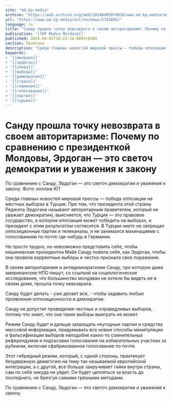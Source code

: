 ```yaml
---
site: "md.kp.media"
archive: "https://web.archive.org/web/20240405070628/www.md.kp.media/online/news/5743885/"
url: "https://www.md.kp.media/online/news/5743885/"
language: ru
title: "Санду прошла точку невозврата в своем авторитаризме: Почему по сравнению с президенткой Молдовы, Эрдоган — это светоч демократии и уважения к закону"
publication: '[[KP Media Moldova]]'
published: 2024-04-01T10:23:14.000Z+0300
section: Политика
description: "Среди главных новостей мировой прессы — победа оппозиции на местных выборах в Турции"
keywords:
- '[[молдова]]'
- '[[эрдоган]]'
- '[[санда]]'
- '[[выборы]]'
- '[[демократия]]'
- '[[страна]]'
- '[[германия]]'
- '[[голосование]]'
- '[[партия]]'
- '[[турция]]'
---
```


# Санду прошла точку невозврата в своем авторитаризме: Почему по сравнению с президенткой Молдовы, Эрдоган — это светоч демократии и уважения к закону

По сравнению с Санду, Эрдоган — это светоч демократии и уважения к закону. Фото: коллаж КП

Среди главных новостей мировой прессы — победа оппозиции на местных выборах в Турции. При том, что президента этой страны Реджепа Эрдогана называют авторитарным правителем, который не уважает демократию, выясняется, что Турция — это правовое государство, в котором оппозиция может победить на выборах, и президент с этим результатом согласится. В Турции никто не запрещал оппозиционные партии и телеканалы, и не занимался махинациями с голосованием по почте где-нибудь в Германии.

Не просто трудно, но невозможно представить себе, чтобы кишиневская президентка Майя Санду повела себя, как Эрдоган, чтобы она провела корректные выборы и честно признала свое поражение.

В своем авторитаризме и антидемократизме Санду, про которую даже американские НПО пишут, со ссылкой на социологические исследования, что большинство молдаван не хотели бы видеть ее в своем доме, прошла точку невозврата.

Санду будет делать - уже делает все, - чтобы задавить любые проявления оппозиционности и демократии.

Санду не допустит проведения честных и справедливых выборов, потому что знает, что она такие выборы выиграть не может.

Режим Санду будет и дальше запрещать неугодные партии и средства массовой информации, придумывать все новые способы манипуляции и фальсификации выборов наподобие каких-то сомнительных референдумов и подтасовки голосования на избирательных участках за рубежом, включая сфабрикованное голосование по почте.

Этот гибридный режим, который, с одной стороны, практикует безудержную демагогию на тему так называемой европейской интеграции, а с другой, все больше закручивает гайки внутри страны, сам по себе никуда не уйдет. Он будет цепляться за власть до последнего, не брезгуя самыми грязными методами.

По сравнению с Санду, Эрдоган — это светоч демократии и уважения к закону.